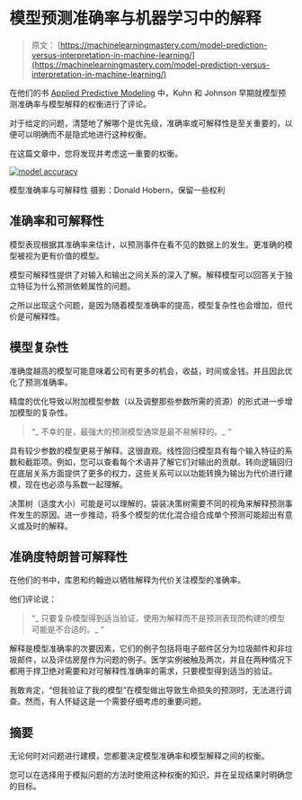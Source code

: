 # 模型预测准确率与机器学习中的解释

> 原文： [https://machinelearningmastery.com/model-prediction-versus-interpretation-in-machine-learning/](https://machinelearningmastery.com/model-prediction-versus-interpretation-in-machine-learning/)

在他们的书 [Applied Predictive Modeling](http://www.amazon.com/dp/1461468485?tag=inspiredalgor-20) 中，Kuhn 和 Johnson 早期就模型预测准确率与模型解释的权衡进行了评论。

对于给定的问题，清楚地了解哪个是优先级，准确率或可解释性是至关重要的，以便可以明确而不是隐式地进行这种权衡。

在这篇文章中，您将发现并考虑这一重要的权衡。

[![model accuracy](img/89023cffaa133151ce41aa191077b5ce.jpg)](https://3qeqpr26caki16dnhd19sv6by6v-wpengine.netdna-ssl.com/wp-content/uploads/2014/07/model-accuracy.jpg)

模型准确率与可解释性
摄影：Donald Hobern，保留一些权利

## 准确率和可解释性

模型表现根据其准确率来估计，以预测事件在看不见的数据上的发生。更准确的模型被视为更有价值的模型。

模型可解释性提供了对输入和输出之间关系的深入了解。解释模型可以回答关于独立特征为什么预测依赖属性的问题。

之所以出现这个问题，是因为随着模型准确率的提高，模型复杂性也会增加，但代价是可解释性。

## 模型复杂性

准确度越高的模型可能意味着公司有更多的机会，收益，时间或金钱。并且因此优化了预测准确率。

精度的优化导致以附加模型参数（以及调整那些参数所需的资源）的形式进一步增加模型的复杂性。

> “_ 不幸的是，最强大的预测模型通常是最不易解释的。_ “

具有较少参数的模型更易于解释。这很直观。线性回归模型具有每个输入特征的系数和截距项。例如，您可以查看每个术语并了解它们对输出的贡献。转向逻辑回归在底层关系方面提供了更多的权力，这些关系可以以功能转换为输出为代价进行建模，现在也必须与系数一起理解。

决策树（适度大小）可能是可以理解的，袋装决策树需要不同的视角来解释预测事件发生的原因。进一步推动，将多个模型的优化混合组合成单个预测可能超出有意义或及时的解释。

## 准确度特朗普可解释性

在他们的书中，库恩和约翰逊以牺牲解释为代价关注模型的准确率。

他们评论说：

> “_ 只要复杂模型得到适当验证，使用为解释而不是预测表现而构建的模型可能是不合适的。_ “

解释是模型准确率的次要因素，它们的例子包括将电子邮件区分为垃圾邮件和非垃圾邮件，以及评估房屋作为问题的例子。医学实例被触及两次，并且在两种情况下都用于捍卫绝对需要和对可解释性准确率的需求，只要模型得到适当的验证。

我敢肯定，“但我验证了我的模型”在模型做出导致生命损失的预测时，无法进行调查。然而，有人怀疑这是一个需要仔细考虑的重要问题。

## 摘要

无论何时对问题进行建模，您都要决定模型准确率和模型解释之间的权衡。

您可以在选择用于模拟问题的方法时使用这种权衡的知识，并在呈现结果时明确您的目标。